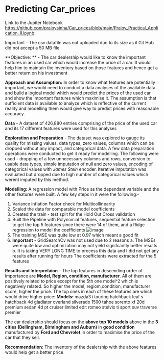 # Predicting Car_prices 
Link to the Jupiter Notebook https://github.com/praloysinha/Car_prices/blob/main/Praloy_Practical_Application_II.ipynb

Important - The csv datafile was not uploaded due to its size as it Git Hub did not accept a 50 MB file

**Objective: ** - The car dealership would like to know the important features in an used car which would increase the price of a car. It would help him to maintain the inventory based on those features and hence get a better return on his investment

**Approach and Assumption:** In order to know what features are potentially important, we would need to conduct a data analyses of the available data and build a logical model which would predict the prices of the used car and show the important features which maximise it.
The assumption is that sufficient data is available to analyze which is reflective of the current reality and modelling them would give way to predict prices with reasonable accuracy.

**Data** - A dataset of 426,880 entries comprising of the price of the used car and its 17 different features were used for this analyses

**Exploration and Preparation** - The dataset was explored to gauge its quality for missing values, data types, zero values, columns which can be dropped without any impact, and categorical data. A few data preparation operations were conducted to get it ready for modelling.
The following were used - dropping of a few unnecessary columns and rows, conversion to usable data types,  simple imputation of null and zero values, encoding of categorical values with _James Stein_ encoder. Iterative imputation was evaluated but dropped due to high number of categorical values which werent imputed by this method. 

**Modelling:** A regression model with Price as the dependant variable and the other features were built. A few key steps in it were the following:-
1. Variance inflation Factor check for Multicollinearity
2. Scaled the data for comparable model coefficients
3. Created the train - test split for the Hold Out Cross validation
4. Built the Pipeline with Polynomial features, sequential feature selection to get the top 5 features since there were 14 of them, and a Ridge regression to model the coefficients
 ![image](https://github.com/praloysinha/Car_prices/assets/153297109/baaeb1d9-1824-4dfb-b8c7-4b2923325992)
5. The training MSE was quite low at 0.97 which meant a good fit
6. **Important** - GridSearchCv was not used due to 2 reasons
a. The MSEs were quite low and optimization may not yield signifcantly better results
b. It is taking VERY LONG TIME to process this data and I did not get any results after running for hours
The coefficients were extracted for the 5 features

**Results and Interpretaion** - The top features in descending order of importance are **Model, Region, condition, manufacturer**. All of them are positively related to price except for the 5th one model^2 which is negatively related. So higher the model, regiom,condition, manufacturer score, higher the price.
The top ones in each of these features are which would drive higher price: 
**Models:**
mazda3 i touring hatchback
leaf s hatchback 4d
gladiator overland
silverado 1500
tahoe
sorento
xf 20d premium sedan 4d
pt cruiser limited edit
romeo stelvio ti sport suv
traverse premier

 The car dealership should focus on the **above top 10 models** above in the **3 cities (Bellingham, Birmingham and Auburn)** in **good condition** manufactured by **Ford and Chevrolet** in order to maximise the price of the car that they sell. 
 
 **Recommendation:** The inventory of the dealership with the above features would help get a better price. 
